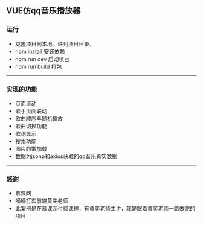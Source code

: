 ##	VUE仿qq音乐播放器
###	运行
*	克隆项目到本地。进到项目目录。
*	npm install 安装依赖
*	npm run dev 启动项目
*	npm run build 打包
***
###	实现的功能
*	页面滚动
*	歌手页面联动
*	歌曲顺序与随机播放
*	歌曲切换功能
*	歌词显示
*	搜索功能
*	图片的懒加载
*	数据为jsonp和axios获取的qq音乐真实数据
***
###	感谢
*	慕课网
*	嘀嘀打车前端黄奕老师
*	此案例是在慕课网付费课程，有黄奕老师主讲，我是跟着黄奕老师一路做完的项目